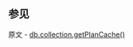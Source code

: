 ## 参见

原文 - [db.collection.getPlanCache()]( https://docs.mongodb.com/manual/reference/method/db.collection.getPlanCache/ )

